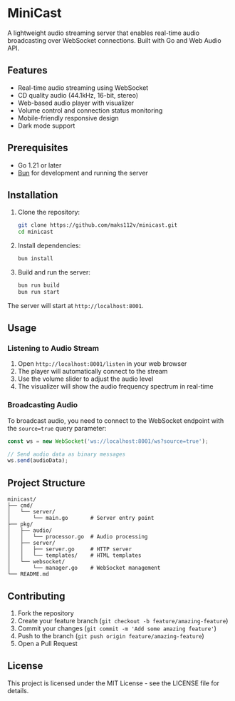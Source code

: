 # MiniCast

A lightweight audio streaming server that enables real-time audio broadcasting over WebSocket connections. Built with Go and Web Audio API.

## Features

- Real-time audio streaming using WebSocket
- CD quality audio (44.1kHz, 16-bit, stereo)
- Web-based audio player with visualizer
- Volume control and connection status monitoring
- Mobile-friendly responsive design
- Dark mode support

## Prerequisites

- Go 1.21 or later
- [Bun](https://bun.sh) for development and running the server

## Installation

1. Clone the repository:
   ```bash
   git clone https://github.com/maks112v/minicast.git
   cd minicast
   ```

2. Install dependencies:
   ```bash
   bun install
   ```

3. Build and run the server:
   ```bash
   bun run build
   bun run start
   ```

The server will start at `http://localhost:8001`.

## Usage

### Listening to Audio Stream

1. Open `http://localhost:8001/listen` in your web browser
2. The player will automatically connect to the stream
3. Use the volume slider to adjust the audio level
4. The visualizer will show the audio frequency spectrum in real-time

### Broadcasting Audio

To broadcast audio, you need to connect to the WebSocket endpoint with the `source=true` query parameter:

```javascript
const ws = new WebSocket('ws://localhost:8001/ws?source=true');

// Send audio data as binary messages
ws.send(audioData);
```

## Project Structure

```
minicast/
├── cmd/
│   └── server/
│       └── main.go       # Server entry point
├── pkg/
│   ├── audio/
│   │   └── processor.go  # Audio processing
│   ├── server/
│   │   ├── server.go     # HTTP server
│   │   └── templates/    # HTML templates
│   └── websocket/
│       └── manager.go    # WebSocket management
└── README.md
```

## Contributing

1. Fork the repository
2. Create your feature branch (`git checkout -b feature/amazing-feature`)
3. Commit your changes (`git commit -m 'Add some amazing feature'`)
4. Push to the branch (`git push origin feature/amazing-feature`)
5. Open a Pull Request

## License

This project is licensed under the MIT License - see the LICENSE file for details. 